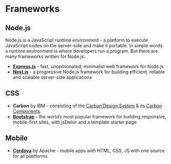 # Frameworks 

## Node.js

Node.js is a JavaScript runtime environment - a platform to execute JavaScript codes on the server-side and make it portable.
In simple words: a runtime environment is where developers run a program.
But there are many frameworks written for Node.js:

- **[Express.js][5]** - fast, unopinionated, minimalist web framework for Node.js
- **[Nest.js][6]** - a progressive Node.js framework for building efficient, reliable and scalable server-side applications

## CSS

- **Carbon** by IBM - consisting of the [Carbon Design System][1] & its [Carbon Components][2] 
- **[Bootstrap][3]** - the world’s most popular framework for building responsive, mobile-first sites, with jsDelivr and a template starter page

## Mobile

- **[Cordova][4]** by Apache - mobile apps with HTML, CSS, JS with one source for all plattforms

  [1]: https://www.carbondesignsystem.com/
  [2]: https://the-carbon-components.netlify.com/
  [3]: https://getbootstrap.com/
  [4]: https://cordova.apache.org/
  [5]: https://expressjs.com/
  [6]: https://nestjs.com/